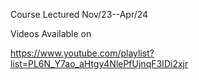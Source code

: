 Course Lectured Nov/23--Apr/24

Videos Available on

https://www.youtube.com/playlist?list=PL6N_Y7ao_aHtgy4NlePfUjnqF3IDi2xjr
